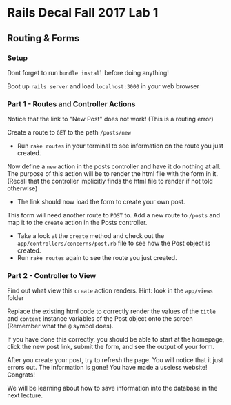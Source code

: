 # Rails Decal Fall 2017 Lab 1
## Routing & Forms

### Setup
Dont forget to run `bundle install` before doing anything!

Boot up `rails server` and load `localhost:3000` in your web browser

### Part 1 - Routes and Controller Actions

Notice that the link to "New Post" does not work! (This is a routing error)

Create a route to `GET` to the path `/posts/new`
 - Run `rake routes` in your terminal to see information on the route you just created.

Now define a `new` action in the posts controller and have it do nothing at all. The purpose of this action will be to render the html file with the form in it. (Recall that the controller implicitly finds the html file to render if not told otherwise)
 - The link should now load the form to create your own post.

This form will need another route to `POST` to. Add a new route to `/posts` and map it to the `create` action in the Posts controller.
 - Take a look at the `create` method and check out the `app/controllers/concerns/post.rb` file to see how the Post object is created.
 - Run `rake routes` again to see the route you just created.

### Part 2 - Controller to View
Find out what view this `create` action renders. Hint: look in the `app/views` folder

Replace the existing html code to correctly render the values of the `title` and `content` instance variables of the Post object onto the screen (Remember what the `@` symbol does).

If you have done this correctly, you should be able to start at the homepage, click the new post link, submit the form, and see the output of your form.

After you create your post, try to refresh the page. You will notice that it just errors out. The information is gone! You have made a useless website! Congrats!

We will be learning about how to save information into the database in the next lecture.
